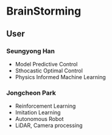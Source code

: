 # BrainStorming

## User
### Seungyong Han
- Model Predictive Control
- Sthocastic Optimal Control
- Physics Informed Machine Learning

### Jongcheon Park
- Reinforcement Learning
- Imitation Learning
- Autonomous Robot
- LiDAR, Camera processing
